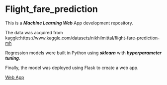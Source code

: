 # Flight_fare_prediction
This is a *__Machine Learning Web__* App development repository.

The data was acquired from kaggle:https://www.kaggle.com/datasets/nikhilmittal/flight-fare-prediction-mh

Regression models were built in Python using *__sklearn__* with *__hyperparameter tuning__*.

Finally, the model was deployed using Flask to create a web app.

<a href="http://tripathi13.pythonanywhere.com/">Web App</a>
